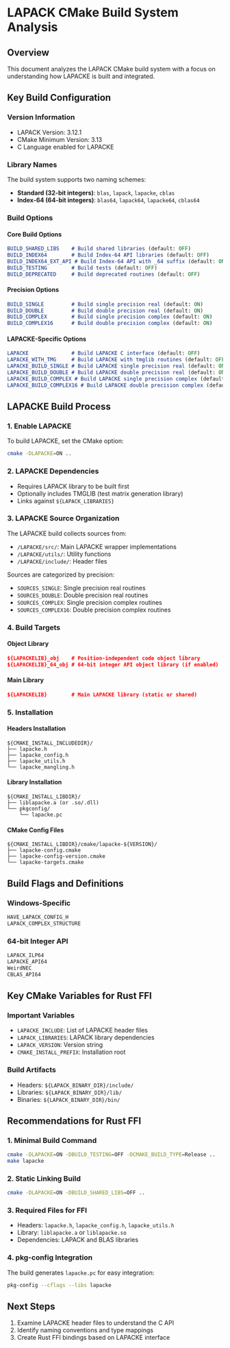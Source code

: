 # LAPACK CMake Build System Analysis

## Overview
This document analyzes the LAPACK CMake build system with a focus on understanding how LAPACKE is built and integrated.

## Key Build Configuration

### Version Information
- LAPACK Version: 3.12.1
- CMake Minimum Version: 3.13
- C Language enabled for LAPACKE

### Library Names
The build system supports two naming schemes:
- **Standard (32-bit integers)**: `blas`, `lapack`, `lapacke`, `cblas`
- **Index-64 (64-bit integers)**: `blas64`, `lapack64`, `lapacke64`, `cblas64`

### Build Options

#### Core Build Options
```cmake
BUILD_SHARED_LIBS    # Build shared libraries (default: OFF)
BUILD_INDEX64        # Build Index-64 API libraries (default: OFF)
BUILD_INDEX64_EXT_API # Build Index-64 API with _64 suffix (default: ON for CMake >= 3.18)
BUILD_TESTING        # Build tests (default: OFF)
BUILD_DEPRECATED     # Build deprecated routines (default: OFF)
```

#### Precision Options
```cmake
BUILD_SINGLE         # Build single precision real (default: ON)
BUILD_DOUBLE         # Build double precision real (default: ON)
BUILD_COMPLEX        # Build single precision complex (default: ON)
BUILD_COMPLEX16      # Build double precision complex (default: ON)
```

#### LAPACKE-Specific Options
```cmake
LAPACKE              # Build LAPACKE C interface (default: OFF)
LAPACKE_WITH_TMG     # Build LAPACKE with tmglib routines (default: OFF)
LAPACKE_BUILD_SINGLE # Build LAPACKE single precision real (default: ON)
LAPACKE_BUILD_DOUBLE # Build LAPACKE double precision real (default: ON)
LAPACKE_BUILD_COMPLEX # Build LAPACKE single precision complex (default: ON)
LAPACKE_BUILD_COMPLEX16 # Build LAPACKE double precision complex (default: ON)
```

## LAPACKE Build Process

### 1. Enable LAPACKE
To build LAPACKE, set the CMake option:
```bash
cmake -DLAPACKE=ON ..
```

### 2. LAPACKE Dependencies
- Requires LAPACK library to be built first
- Optionally includes TMGLIB (test matrix generation library)
- Links against `${LAPACK_LIBRARIES}`

### 3. LAPACKE Source Organization
The LAPACKE build collects sources from:
- `/LAPACKE/src/`: Main LAPACKE wrapper implementations
- `/LAPACKE/utils/`: Utility functions
- `/LAPACKE/include/`: Header files

Sources are categorized by precision:
- `SOURCES_SINGLE`: Single precision real routines
- `SOURCES_DOUBLE`: Double precision real routines
- `SOURCES_COMPLEX`: Single precision complex routines
- `SOURCES_COMPLEX16`: Double precision complex routines

### 4. Build Targets

#### Object Library
```cmake
${LAPACKELIB}_obj    # Position-independent code object library
${LAPACKELIB}_64_obj # 64-bit integer API object library (if enabled)
```

#### Main Library
```cmake
${LAPACKELIB}        # Main LAPACKE library (static or shared)
```

### 5. Installation

#### Headers Installation
```
${CMAKE_INSTALL_INCLUDEDIR}/
├── lapacke.h
├── lapacke_config.h
├── lapacke_utils.h
└── lapacke_mangling.h
```

#### Library Installation
```
${CMAKE_INSTALL_LIBDIR}/
├── liblapacke.a (or .so/.dll)
└── pkgconfig/
    └── lapacke.pc
```

#### CMake Config Files
```
${CMAKE_INSTALL_LIBDIR}/cmake/lapacke-${VERSION}/
├── lapacke-config.cmake
├── lapacke-config-version.cmake
└── lapacke-targets.cmake
```

## Build Flags and Definitions

### Windows-Specific
```c
HAVE_LAPACK_CONFIG_H
LAPACK_COMPLEX_STRUCTURE
```

### 64-bit Integer API
```c
LAPACK_ILP64
LAPACKE_API64
WeirdNEC
CBLAS_API64
```

## Key CMake Variables for Rust FFI

### Important Variables
- `LAPACKE_INCLUDE`: List of LAPACKE header files
- `LAPACK_LIBRARIES`: LAPACK library dependencies
- `LAPACK_VERSION`: Version string
- `CMAKE_INSTALL_PREFIX`: Installation root

### Build Artifacts
- Headers: `${LAPACK_BINARY_DIR}/include/`
- Libraries: `${LAPACK_BINARY_DIR}/lib/`
- Binaries: `${LAPACK_BINARY_DIR}/bin/`

## Recommendations for Rust FFI

### 1. Minimal Build Command
```bash
cmake -DLAPACKE=ON -DBUILD_TESTING=OFF -DCMAKE_BUILD_TYPE=Release ..
make lapacke
```

### 2. Static Linking Build
```bash
cmake -DLAPACKE=ON -DBUILD_SHARED_LIBS=OFF ..
```

### 3. Required Files for FFI
- Headers: `lapacke.h`, `lapacke_config.h`, `lapacke_utils.h`
- Library: `liblapacke.a` or `liblapacke.so`
- Dependencies: LAPACK and BLAS libraries

### 4. pkg-config Integration
The build generates `lapacke.pc` for easy integration:
```bash
pkg-config --cflags --libs lapacke
```

## Next Steps
1. Examine LAPACKE header files to understand the C API
2. Identify naming conventions and type mappings
3. Create Rust FFI bindings based on LAPACKE interface